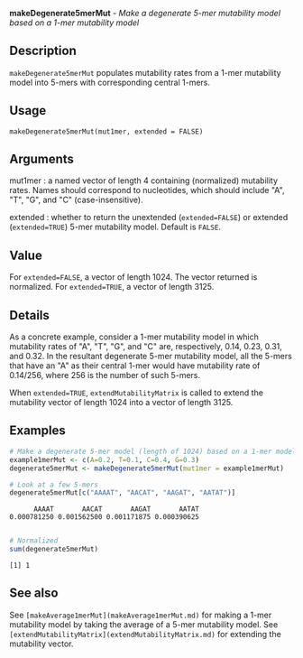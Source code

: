 





**makeDegenerate5merMut** - *Make a degenerate 5-mer mutability model based on a 1-mer mutability model*

Description
--------------------

`makeDegenerate5merMut` populates mutability rates from a 1-mer mutability model
into 5-mers with corresponding central 1-mers.


Usage
--------------------
```
makeDegenerate5merMut(mut1mer, extended = FALSE)
```

Arguments
-------------------

mut1mer
:   a named vector of length 4 containing (normalized) 
mutability rates. Names should correspond to nucleotides, 
which should include "A", "T", "G", and "C" 
(case-insensitive).

extended
:   whether to return the unextended (`extended=FALSE`) or 
extended (`extended=TRUE`) 5-mer mutability model. 
Default is `FALSE`.




Value
-------------------

For `extended=FALSE`, a vector of length 1024. The vector returned is 
normalized. For `extended=TRUE`, a vector of length 3125.


Details
-------------------

As a concrete example, consider a 1-mer mutability model in which mutability
rates of "A", "T", "G", and "C" are, respectively, 0.14, 0.23, 0.31, and 0.32. 
In the resultant degenerate 5-mer mutability model, all the 5-mers that have 
an "A" as their central 1-mer would have mutability rate of 0.14/256, where 256 is
the number of such 5-mers. 

When `extended=TRUE`, `extendMutabilityMatrix` is called to extend the
mutability vector of length 1024 into a vector of length 3125.



Examples
-------------------

```R
# Make a degenerate 5-mer model (length of 1024) based on a 1-mer model
example1merMut <- c(A=0.2, T=0.1, C=0.4, G=0.3)
degenerate5merMut <- makeDegenerate5merMut(mut1mer = example1merMut)

# Look at a few 5-mers
degenerate5merMut[c("AAAAT", "AACAT", "AAGAT", "AATAT")]

```


```
      AAAAT       AACAT       AAGAT       AATAT 
0.000781250 0.001562500 0.001171875 0.000390625 

```


```R

# Normalized
sum(degenerate5merMut)
```


```
[1] 1

```



See also
-------------------

See `[makeAverage1merMut](makeAverage1merMut.md)` for making a 1-mer mutability model by 
taking the average of a 5-mer mutability model. See 
`[extendMutabilityMatrix](extendMutabilityMatrix.md)` for extending the mutability vector.



